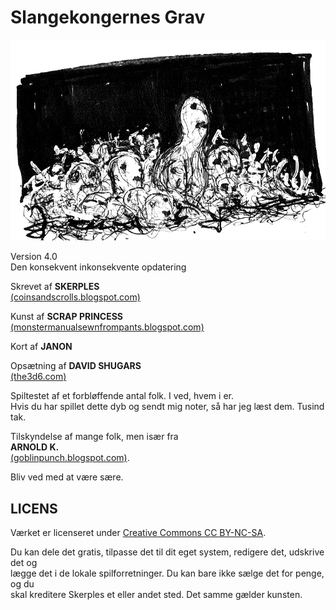 # Slangekongernes Grav

![Troldegrav](/assets/images/goblin_pit.jpg)

Version 4.0  
Den konsekvent inkonsekvente opdatering

Skrevet af **SKERPLES**  
[(coinsandscrolls.blogspot.com)](coinsandscrolls.blogspot.com)

Kunst af **SCRAP PRINCESS**  
[(monstermanualsewnfrompants.blogspot.com)](monstermanualsewnfrompants.blogspot.com)

Kort af **JANON**

Opsætning af **DAVID SHUGARS**  
[(the3d6.com)](the3d6.com)

Spiltestet af et forbløffende antal folk. I ved, hvem i er.  
Hvis du har spillet dette dyb og sendt mig noter, så har jeg læst dem. Tusind tak.

Tilskyndelse af mange folk, men især fra  
**ARNOLD K.**  
[(goblinpunch.blogspot.com)](goblinpunch.blogspot.com).

Bliv ved med at være sære.

## LICENS

Værket er licenseret under [Creative Commons CC BY-NC-SA](https://creativecommons.org/licenses/by-nc-sa/3.0/).

Du kan dele det gratis, tilpasse det til dit eget system, redigere det, udskrive det og  
lægge det i de lokale spilforretninger. Du kan bare ikke sælge det for penge, og du  
skal kreditere Skerples et eller andet sted. Det samme gælder kunsten.

